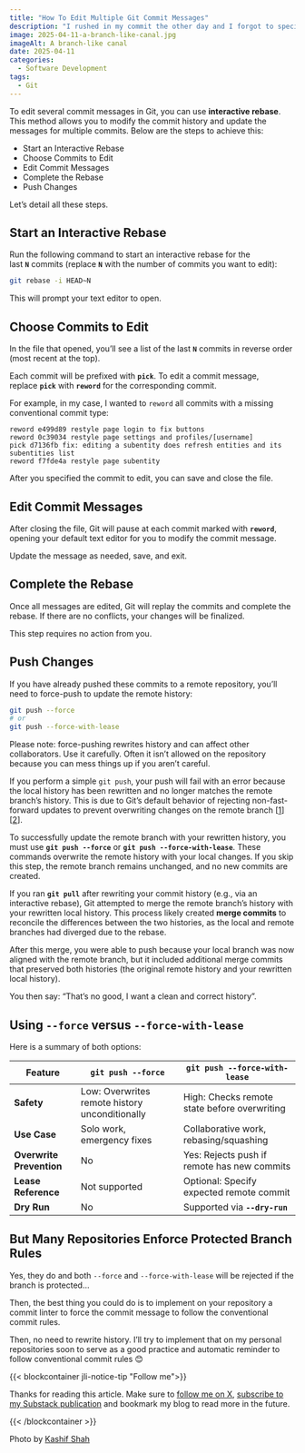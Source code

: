 ```yaml
---
title: "How To Edit Multiple Git Commit Messages"
description: "I rushed in my commit the other day and I forgot to specify the commit type… Here’s how you should do it."
image: 2025-04-11-a-branch-like-canal.jpg
imageAlt: A branch-like canal
date: 2025-04-11
categories:
  - Software Development
tags:
  - Git
---
```


To edit several commit messages in Git, you can use **interactive rebase**. This method allows you to modify the commit history and update the messages for multiple commits. Below are the steps to achieve this:

- Start an Interactive Rebase
- Choose Commits to Edit
- Edit Commit Messages
- Complete the Rebase
- Push Changes

Let’s detail all these steps.

## Start an Interactive Rebase

Run the following command to start an interactive rebase for the last **`N`** commits (replace **`N`** with the number of commits you want to edit):

```bash
git rebase -i HEAD~N
```

This will prompt your text editor to open.

## Choose Commits to Edit

In the file that opened, you’ll see a list of the last **`N`** commits in reverse order (most recent at the top).

Each commit will be prefixed with **`pick`**. To edit a commit message, replace **`pick`** with **`reword`** for the corresponding commit.

For example, in my case, I wanted to `reword` all commits with a missing conventional commit type:

```plaintext
reword e499d89 restyle page login to fix buttons
reword 0c39034 restyle page settings and profiles/[username]
pick d7136fb fix: editing a subentity does refresh entities and its subentities list
reword f7fde4a restyle page subentity
```

After you specified the commit to edit, you can save and close the file.

## Edit Commit Messages

After closing the file, Git will pause at each commit marked with **`reword`**, opening your default text editor for you to modify the commit message.

Update the message as needed, save, and exit.

## Complete the Rebase

Once all messages are edited, Git will replay the commits and complete the rebase. If there are no conflicts, your changes will be finalized.

This step requires no action from you.

## Push Changes

If you have already pushed these commits to a remote repository, you’ll need to force-push to update the remote history:

```bash
git push --force
# or
git push --force-with-lease
```

Please note: force-pushing rewrites history and can affect other collaborators. Use it carefully. Often it isn’t allowed on the repository because you can mess things up if you aren’t careful.

If you perform a simple `git push`, your push will fail with an error because the local history has been rewritten and no longer matches the remote branch’s history. This is due to Git’s default behavior of rejecting non-fast-forward updates to prevent overwriting changes on the remote branch [[1](https://docs.github.com/en/pull-requests/committing-changes-to-your-project/creating-and-editing-commits/changing-a-commit-message)][[2](https://www.atlassian.com/git/tutorials/rewriting-history)].

To successfully update the remote branch with your rewritten history, you must use **`git push --force`** or **`git push --force-with-lease`**. These commands overwrite the remote history with your local changes. If you skip this step, the remote branch remains unchanged, and no new commits are created.

If you ran **`git pull`** after rewriting your commit history (e.g., via an interactive rebase), Git attempted to merge the remote branch’s history with your rewritten local history. This process likely created **merge commits** to reconcile the differences between the two histories, as the local and remote branches had diverged due to the rebase.

After this merge, you were able to push because your local branch was now aligned with the remote branch, but it included additional merge commits that preserved both histories (the original remote history and your rewritten local history).

You then say: “That’s no good, I want a clean and correct history”.

## Using `--force` versus `--force-with-lease`

Here is a summary of both options:

| **Feature**              | `git push --force`                             | `git push --force-with-lease`                                                                                                                      |
| ------------------------ | ---------------------------------------------- | -------------------------------------------------------------------------------------------------------------------------------------------------- |
| **Safety**               | Low: Overwrites remote history unconditionally | High: Checks remote state before overwriting                                                                                                       |
| **Use Case**             | Solo work, emergency fixes                     | Collaborative work, rebasing/squashing                                                                                                             |
| **Overwrite Prevention** | No                                             | Yes: Rejects push if remote has new commits                                                                                                        |
| **Lease Reference**      | Not supported                                  | Optional: Specify expected remote commit[](https://safjan.com/understanding-the-differences-between-git-push-force-and-git-push-force-with-lease/) |
| **Dry Run**              | No                                             | Supported via **`--dry-run`**                                                                                                                      |

## But Many Repositories Enforce Protected Branch Rules

Yes, they do and both `--force` and `--force-with-lease` will be rejected if the branch is protected…

Then, the best thing you could do is to implement on your repository a commit linter to force the commit message to follow the conventional commit rules.

Then, no need to rewrite history. I’ll try to implement that on my personal repositories soon to serve as a good practice and automatic reminder to follow conventional commit rules 😊

{{< blockcontainer jli-notice-tip "Follow me">}}

Thanks for reading this article. Make sure to [follow me on X](https://x.com/LitzlerJeremie), [subscribe to my Substack publication](https://iamjeremie.substack.com/) and bookmark my blog to read more in the future.

{{< /blockcontainer >}}

Photo by [Kashif Shah](https://www.pexels.com/photo/aerial-view-of-irrigation-canals-in-punjab-pakistan-31454645/)
